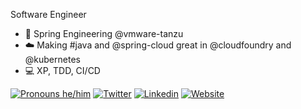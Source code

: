 Software Engineer
- 🍃 Spring Engineering @vmware-tanzu
- ☁️ Making #java and @spring-cloud great in @cloudfoundry and @kubernetes
- 💻 XP, TDD, CI/CD

[![Pronouns he/him](https://img.shields.io/badge/pronouns-he%2Fhim-9cf)](https://pronouns.org/he-him)
[![Twitter](https://img.shields.io/twitter/follow/albertoimpl?label=Follow)](https://twitter.com/intent/follow?screen_name=albertoimpl)
[![Linkedin](https://img.shields.io/badge/-albertoimpl-blue?style=flat-square&logo=Linkedin&logoColor=white&link=https://www.linkedin.com/in/albertocallejarios/)](https://www.linkedin.com/in/albertocallejarios/)
[![Website](https://img.shields.io/badge/Website-46a2f1.svg?&style=flat-square&logo=Google-Chrome&logoColor=white&link=https://albertoimpl.com/)](https://albertoimpl.com/)
